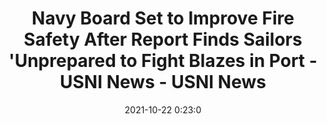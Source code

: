 ---
"title": "Navy Board Set to Improve Fire Safety After Report Finds Sailors 'Unprepared to Fight Blazes in Port - USNI News - USNI News"
"date": "2021-10-22 0:23:0"
"feed_name": "GOOGLENEWSINDUSTRIAL"
"feed_website": "https://news.google.com/search?q=industrial%2Bincident&hl=en-US&gl=US&ceid=US:en"
"feed_rss": "https://news.google.com/rss/search?q=industrial%2Bincident&hl=en-US&gl=US&ceid=US:en"
"link": "https://news.usni.org/2021/10/21/navy-board-set-to-improve-fire-safety-after-report-finds-sailors-unprepared-to-fight-blazes-in-port"
"source": "{'href': 'https://news.usni.org', 'title': 'USNI News'}"
"file": "_posts/2021-1-1-8377c714264973ec810df6221c54d8102317e3fc.md"
"accident": "0"
"drilling": "0"
"represented_by": "0"
"dead": "0"
"injured": "0"
"arrested": "0"
"place": "unknown place"
"where": "unknown site"
"causes": "unknown"
"place_uri": "unknown place"
---